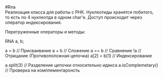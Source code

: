 #Rna
<br>
Реализация класса для работы с РНК. Нуклеотиды хранятся побитого, то есть по 4 нуклеотда в одном char'e. Доступ происходит через оператор индексирования.

Перегруженные операторы и методы:

RNA a, b;

a = b               // Присваивание
a + b               // Сложение
a == b              // Сравнение
!a                  // Отрицание (Противоположная цепочка)
a[2] = b[1]         // Индексирование

a.split(3)          // Разделение цепочки относительно идекса
a.isComplemetary()  // Проверка на комплементаронсть
